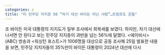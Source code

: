 ```yaml
---
categories: c
title: "미 민주당 지지층 56 “차기 대선 바이든 아닌 사람”…트럼프도 흔들"
---
```

조 바이든 미국 대통령의 지지도가 일부 조사에서 회복세를 보였다. 하지만, 차기 대선에 나서면 안 된다고 보는 민주당 지지층이 과반을 넘는 56%에 달했다. &lt;에이비시&gt;(ABC) 방송과 &lt;워싱턴 포스트&gt;가 1006명을 대상으로 공동 조사해 25일 발표한 내용을 보면, 민주당 지지자들의 35%만이 바이든 대통령이 2024년 대선에 다시 